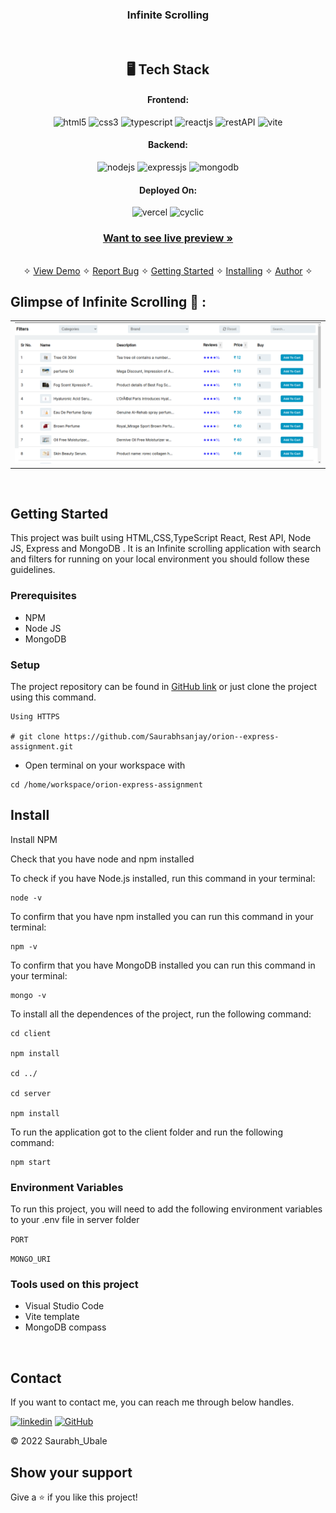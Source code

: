 <h3 align="center">Infinite Scrolling</h3>

<br />

<h2 align="center">🖥️ Tech Stack</h2>


<h4 align="center">Frontend:</h4>

<p align="center">
 <img src="https://img.shields.io/badge/HTML5-E34F26?style=for-the-badge&logo=html5&logoColor=white" alt="html5" />
    <img src="https://img.shields.io/badge/CSS3-1572B6?style=for-the-badge&logo=css3&logoColor=white" alt="css3" />
    <img src="https://img.shields.io/badge/TypeScript-%23007ACC.svg?style=for-the-badge&logo=typescript&logoColor=white" alt="typescript" />
  <img src="https://img.shields.io/badge/React-20232A?style=for-the-badge&logo=react&logoColor=61DAFB" alt="reactjs" />
  <img src="https://img.shields.io/badge/Rest_API-02303A?style=for-the-badge&logo=react-router&logoColor=white" alt="restAPI" />
   <img src="https://img.shields.io/badge/Vite-%23007ACC.svg?style=for-the-badge&logo=vite&logoColor=white" alt="vite" />

</p>


<h4 align="center">Backend:</h4>

<p align="center">
  <img src="https://img.shields.io/badge/Node.js-339933?style=for-the-badge&logo=nodedotjs&logoColor=white" alt="nodejs" />
  <img src="https://img.shields.io/badge/Express.js-000000?style=for-the-badge&logo=express&logoColor=white" alt="expressjs" />
  <img src="https://img.shields.io/badge/MongoDB-4EA94B?style=for-the-badge&logo=mongodb&logoColor=white" alt="mongodb" />
  
</p>



<h4 align="center">Deployed On:</h4>

<p align="center">
  <img src="https://img.shields.io/badge/Vercel-00C7B7?style=for-the-badge&logo=vercel&logoColor=white" alt="vercel" />
    <img src="https://img.shields.io/badge/Cyclic-00C7B7?style=for-the-badge&logo=cyclic&logoColor=white" alt="cyclic" />
</p>



<h3 align="center"><a href="https://orion-express-assignment.vercel.app/"><strong>Want to see live preview »</strong></a></h3>

<p align="center">
  <br />&#10023;
  <a href="https://orion-express-assignment.vercel.app/">View Demo</a> &#10023;
  <a href="https://github.com/Saurabhsanjay/orion--express-assignment/issues">Report Bug</a> &#10023;
  <a href="#Getting-Started">Getting Started</a> &#10023; 
  <a href="#Install">Installing</a> &#10023;
  <a href="#Contact">Author</a> &#10023;
</p>


## Glimpse of Infinite Scrolling 🙈 :


<table>
  <tr>
    <td><img src="./client/public/img1.png" alt="home" /></td>
    
  </tr>

 
</table>

<br />




## Getting Started

This project was built using HTML,CSS,TypeScript React, Rest API, Node JS, Express and MongoDB . It is an Infinite scrolling  application with search and filters for running on your local environment you should follow these guidelines.


### Prerequisites

- NPM
- Node JS
- MongoDB

### Setup


The project repository can be found in [GitHub link](https://github.com/Saurabhsanjay/orion--express-assignment) or just clone the project using this command.


```
Using HTTPS

# git clone https://github.com/Saurabhsanjay/orion--express-assignment.git
```

+ Open terminal on your workspace with

```
cd /home/workspace/orion-express-assignment
```


## Install

Install NPM

Check that you have node and npm installed

To check if you have Node.js installed, run this command in your terminal:


```
node -v
```

To confirm that you have npm installed you can run this command in your terminal:


```
npm -v
```

To confirm that you have MongoDB installed you can run this command in your terminal:


```
mongo -v
```


To install all the dependences of the project, run the following command:


```
cd client

npm install

cd ../

cd server

npm install
```


To run the application got to the client folder and run the following command:

```
npm start
```

### Environment Variables

To run this project, you will need to add the following environment variables to your .env file in server folder

`PORT`

`MONGO_URI`





### Tools used on this project

- Visual Studio Code
- Vite template
- MongoDB compass

<br />



## Contact

If you want to contact me, you can reach me through below handles.

[![linkedin](https://img.shields.io/badge/Saurabh_Ubale-0077B5?style=for-the-badge&logo=linkedin&logoColor=white)](https://www.linkedin.com/in/saurabh-ubale-035a18234/)
[![GitHub](https://img.shields.io/badge/Saurabh_Ubale-20232A?style=for-the-badge&logo=Github&logoColor=white)](https://github.com/Saurabhsanjay)

© 2022 Saurabh_Ubale



## Show your support

Give a ⭐️ if you like this project!


